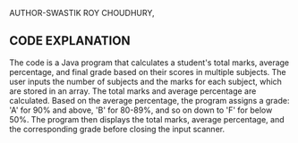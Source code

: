AUTHOR-SWASTIK ROY CHOUDHURY,
## CODE EXPLANATION

The code is a Java program that calculates a student's total marks, average percentage, and final grade based on their scores in multiple subjects. The user inputs the number of subjects and the marks for each subject, which are stored in an array. The total marks and average percentage are calculated. Based on the average percentage, the program assigns a grade: 'A' for 90% and above, 'B' for 80-89%, and so on down to 'F' for below 50%. The program then displays the total marks, average percentage, and the corresponding grade before closing the input scanner.
